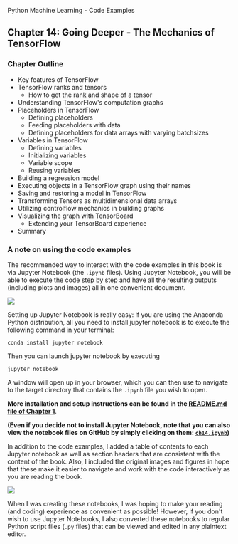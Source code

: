 Python Machine Learning - Code Examples


##  Chapter 14: Going Deeper - The Mechanics of TensorFlow

### Chapter Outline

- Key features of TensorFlow
- TensorFlow ranks and tensors
  - How to get the rank and shape of a tensor
- Understanding TensorFlow's computation graphs
- Placeholders in TensorFlow
  - Defining placeholders
  - Feeding placeholders with data
  - Defining placeholders for data arrays with varying batchsizes
- Variables in TensorFlow
  - Defining variables
  - Initializing variables
  - Variable scope
  - Reusing variables
- Building a regression model
- Executing objects in a TensorFlow graph using their names
- Saving and restoring a model in TensorFlow
- Transforming Tensors as multidimensional data arrays
- Utilizing controlflow mechanics in building graphs
- Visualizing the graph with TensorBoard
  - Extending your TensorBoard experience
- Summary

### A note on using the code examples

The recommended way to interact with the code examples in this book is via Jupyter Notebook (the `.ipynb` files). Using Jupyter Notebook, you will be able to execute the code step by step and have all the resulting outputs (including plots and images) all in one convenient document.

![](../ch02/images/jupyter-example-1.png)



Setting up Jupyter Notebook is really easy: if you are using the Anaconda Python distribution, all you need to install jupyter notebook is to execute the following command in your terminal:

    conda install jupyter notebook

Then you can launch jupyter notebook by executing

    jupyter notebook

A window will open up in your browser, which you can then use to navigate to the target directory that contains the `.ipynb` file you wish to open.

**More installation and setup instructions can be found in the [README.md file of Chapter 1](../ch01/README.md)**.

**(Even if you decide not to install Jupyter Notebook, note that you can also view the notebook files on GitHub by simply clicking on them: [`ch14.ipynb`](ch14.ipynb))**

In addition to the code examples, I added a table of contents to each Jupyter notebook as well as section headers that are consistent with the content of the book. Also, I included the original images and figures in hope that these make it easier to navigate and work with the code interactively as you are reading the book.

![](../ch02/images/jupyter-example-2.png)


When I was creating these notebooks, I was hoping to make your reading (and coding) experience as convenient as possible! However, if you don't wish to use Jupyter Notebooks, I also converted these notebooks to regular Python script files (`.py` files) that can be viewed and edited in any plaintext editor. 